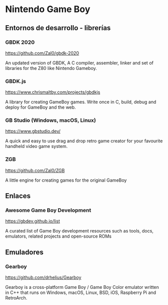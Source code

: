 # Nintendo Game Boy

## Entornos de desarrollo - librerías

### GBDK 2020

https://github.com/Zal0/gbdk-2020

An updated version of GBDK, A C compiler, assembler, linker and set of libraries for the Z80 like Nintendo Gameboy.

### GBDK.js

https://www.chrismaltby.com/projects/gbdkjs

A library for creating GameBoy games. Write once in C, build, debug and deploy for GameBoy and the web.

### GB Studio (Windows, macOS, Linux)

https://www.gbstudio.dev/

A quick and easy to use drag and drop retro game creator for your favourite handheld video game system.

### ZGB

https://github.com/Zal0/ZGB

A little engine for creating games for the original GameBoy

## Enlaces

### Awesome Game Boy Development

https://gbdev.github.io/list

A curated list of Game Boy development resources such as tools, docs, emulators, related projects and open-source ROMs

## Emuladores

### Gearboy 

https://github.com/drhelius/Gearboy

Gearboy is a cross-platform Game Boy / Game Boy Color emulator written in C++ that runs on Windows, macOS, Linux, BSD, iOS, Raspberry Pi and RetroArch.
